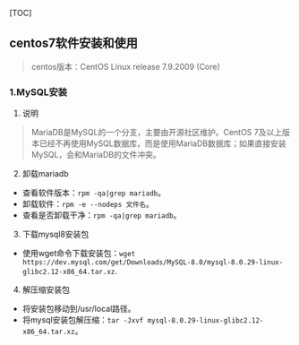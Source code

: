[TOC]



## centos7软件安装和使用

> centos版本：CentOS Linux release 7.9.2009 (Core)

### 1.MySQL安装

1. 说明

> MariaDB是MySQL的一个分支，主要由开源社区维护。CentOS 7及以上版本已经不再使用MySQL数据库，而是使用MariaDB数据库；如果直接安装MySQL，会和MariaDB的文件冲突。

2. 卸载mariadb

- 查看软件版本：`rpm -qa|grep mariadb`。
- 卸载软件：`rpm -e --nodeps 文件名`。
- 查看是否卸载干净：`rpm -qa|grep mariadb`。

3. 下载mysql8安装包

- 使用wget命令下载安装包：`wget https://dev.mysql.com/get/Downloads/MySQL-8.0/mysql-8.0.29-linux-glibc2.12-x86_64.tar.xz`.

4. 解压缩安装包

- 将安装包移动到/usr/local路径。
- 将mysql安装包解压缩：`tar -Jxvf mysql-8.0.29-linux-glibc2.12-x86_64.tar.xz`。